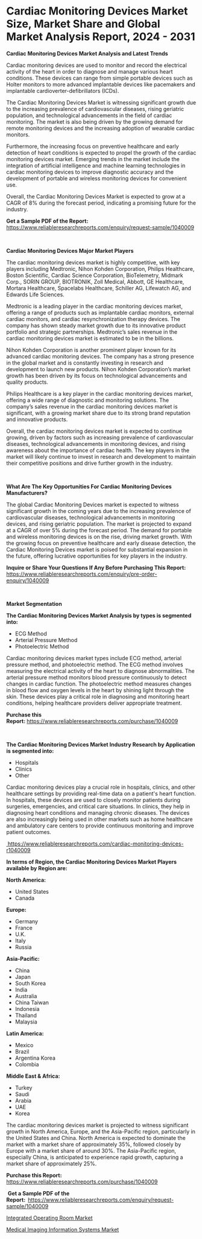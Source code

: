 <p><h1>Cardiac Monitoring Devices Market Size, Market Share and Global Market Analysis Report, 2024 - 2031</h1></p><p><strong>Cardiac Monitoring Devices Market Analysis and Latest Trends</strong></p>
<p><p>Cardiac monitoring devices are used to monitor and record the electrical activity of the heart in order to diagnose and manage various heart conditions. These devices can range from simple portable devices such as Holter monitors to more advanced implantable devices like pacemakers and implantable cardioverter-defibrillators (ICDs).</p><p>The Cardiac Monitoring Devices Market is witnessing significant growth due to the increasing prevalence of cardiovascular diseases, rising geriatric population, and technological advancements in the field of cardiac monitoring. The market is also being driven by the growing demand for remote monitoring devices and the increasing adoption of wearable cardiac monitors.</p><p>Furthermore, the increasing focus on preventive healthcare and early detection of heart conditions is expected to propel the growth of the cardiac monitoring devices market. Emerging trends in the market include the integration of artificial intelligence and machine learning technologies in cardiac monitoring devices to improve diagnostic accuracy and the development of portable and wireless monitoring devices for convenient use.</p><p>Overall, the Cardiac Monitoring Devices Market is expected to grow at a CAGR of 8% during the forecast period, indicating a promising future for the industry.</p></p>
<p><strong>Get a Sample PDF of the Report:&nbsp;</strong> <a href="https://www.reliableresearchreports.com/enquiry/request-sample/1040009">https://www.reliableresearchreports.com/enquiry/request-sample/1040009</a></p>
<p>&nbsp;</p>
<p><strong>Cardiac Monitoring Devices Major Market Players</strong></p>
<p><p>The cardiac monitoring devices market is highly competitive, with key players including Medtronic, Nihon Kohden Corporation, Philips Healthcare, Boston Scientific, Cardiac Science Corporation, BioTelemetry, Midmark Corp., SORIN GROUP, BIOTRONIK, Zoll Medical, Abbott, GE Healthcare, Mortara Healthcare, Spacelabs Healthcare, Schiller AG, Lifewatch AG, and Edwards Life Sciences.</p><p>Medtronic is a leading player in the cardiac monitoring devices market, offering a range of products such as implantable cardiac monitors, external cardiac monitors, and cardiac resynchronization therapy devices. The company has shown steady market growth due to its innovative product portfolio and strategic partnerships. Medtronic’s sales revenue in the cardiac monitoring devices market is estimated to be in the billions.</p><p>Nihon Kohden Corporation is another prominent player known for its advanced cardiac monitoring devices. The company has a strong presence in the global market and is constantly investing in research and development to launch new products. Nihon Kohden Corporation’s market growth has been driven by its focus on technological advancements and quality products.</p><p>Philips Healthcare is a key player in the cardiac monitoring devices market, offering a wide range of diagnostic and monitoring solutions. The company’s sales revenue in the cardiac monitoring devices market is significant, with a growing market share due to its strong brand reputation and innovative products.</p><p>Overall, the cardiac monitoring devices market is expected to continue growing, driven by factors such as increasing prevalence of cardiovascular diseases, technological advancements in monitoring devices, and rising awareness about the importance of cardiac health. The key players in the market will likely continue to invest in research and development to maintain their competitive positions and drive further growth in the industry.</p></p>
<p>&nbsp;</p>
<p><strong>What Are The Key Opportunities For Cardiac Monitoring Devices Manufacturers?</strong></p>
<p><p>The global Cardiac Monitoring Devices market is expected to witness significant growth in the coming years due to the increasing prevalence of cardiovascular diseases, technological advancements in monitoring devices, and rising geriatric population. The market is projected to expand at a CAGR of over 5% during the forecast period. The demand for portable and wireless monitoring devices is on the rise, driving market growth. With the growing focus on preventive healthcare and early disease detection, the Cardiac Monitoring Devices market is poised for substantial expansion in the future, offering lucrative opportunities for key players in the industry.</p></p>
<p><strong>Inquire or Share Your Questions If Any Before Purchasing This Report:</strong> <a href="https://www.reliableresearchreports.com/enquiry/pre-order-enquiry/1040009">https://www.reliableresearchreports.com/enquiry/pre-order-enquiry/1040009</a></p>
<p>&nbsp;</p>
<p><strong>Market Segmentation</strong></p>
<p><strong>The Cardiac Monitoring Devices Market Analysis by types is segmented into:</strong></p>
<p><ul><li>ECG Method</li><li>Arterial Pressure Method</li><li>Photoelectric Method</li></ul></p>
<p><p>Cardiac monitoring devices market types include ECG method, arterial pressure method, and photoelectric method. The ECG method involves measuring the electrical activity of the heart to diagnose abnormalities. The arterial pressure method monitors blood pressure continuously to detect changes in cardiac function. The photoelectric method measures changes in blood flow and oxygen levels in the heart by shining light through the skin. These devices play a critical role in diagnosing and monitoring heart conditions, helping healthcare providers deliver appropriate treatment.</p></p>
<p><strong>Purchase this Report:&nbsp;</strong><a href="https://www.reliableresearchreports.com/purchase/1040009">https://www.reliableresearchreports.com/purchase/1040009</a></p>
<p>&nbsp;</p>
<p><strong>The Cardiac Monitoring Devices Market Industry Research by Application is segmented into:</strong></p>
<p><ul><li>Hospitals</li><li>Clinics</li><li>Other</li></ul></p>
<p><p>Cardiac monitoring devices play a crucial role in hospitals, clinics, and other healthcare settings by providing real-time data on a patient's heart function. In hospitals, these devices are used to closely monitor patients during surgeries, emergencies, and critical care situations. In clinics, they help in diagnosing heart conditions and managing chronic diseases. The devices are also increasingly being used in other markets such as home healthcare and ambulatory care centers to provide continuous monitoring and improve patient outcomes.</p></p>
<p><a href="https://www.reliableresearchreports.com/cardiac-monitoring-devices-r1040009">&nbsp;https://www.reliableresearchreports.com/cardiac-monitoring-devices-r1040009</a></p>
<p><strong>In terms of Region, the Cardiac Monitoring Devices Market Players available by Region are:</strong></p>
<p>
    <p> <strong> North America: </strong>
        <ul>
            <li>United States</li>
            <li>Canada</li>
        </ul>
        </p> 
    <p> <strong> Europe: </strong>
        <ul>
            <li>Germany</li>
            <li>France</li>
            <li>U.K.</li>
            <li>Italy</li>
            <li>Russia</li>
        </ul>
        </p> 
    <p> <strong> Asia-Pacific: </strong>
        <ul>
            <li>China</li>
            <li>Japan</li>
            <li>South Korea</li>
            <li>India</li>
            <li>Australia</li>
            <li>China Taiwan</li>
            <li>Indonesia</li>
            <li>Thailand</li>
            <li>Malaysia</li>
        </ul>
        </p> 
    <p> <strong> Latin America: </strong>
        <ul>
            <li>Mexico</li>
            <li>Brazil</li>
            <li>Argentina Korea</li>
            <li>Colombia</li>
        </ul>
        </p> 
    <p> <strong> Middle East & Africa: </strong>
        <ul>
            <li>Turkey</li>
            <li>Saudi</li>
            <li>Arabia</li>
            <li>UAE</li>
            <li>Korea</li>
        </ul>
    </p>
    </p>
<p><p>The cardiac monitoring devices market is projected to witness significant growth in North America, Europe, and the Asia-Pacific region, particularly in the United States and China. North America is expected to dominate the market with a market share of approximately 35%, followed closely by Europe with a market share of around 30%. The Asia-Pacific region, especially China, is anticipated to experience rapid growth, capturing a market share of approximately 25%.</p></p>
<p><strong>Purchase this Report: </strong><a href="https://www.reliableresearchreports.com/purchase/1040009">https://www.reliableresearchreports.com/purchase/1040009</a></p>
<p>&nbsp;<strong>Get a Sample PDF of the Report:&nbsp;&nbsp;</strong><a href="https://www.reliableresearchreports.com/enquiry/request-sample/1040009">https://www.reliableresearchreports.com/enquiry/request-sample/1040009</a></p>
<p><strong></strong></p>
<p><p><a href="https://github.com/moyahfrancoestellec51j635wcx/Market-Research-Report-List-2/blob/main/integrated-operating-room-market.md">Integrated Operating Room Market</a></p><p><a href="https://github.com/JuliaFadel1922/Market-Research-Report-List-1/blob/main/medical-imaging-information-systems-market.md">Medical Imaging Information Systems Market</a></p></p>